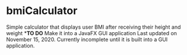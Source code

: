 # bmiCalculator
Simple calculator that displays user BMI after receiving their height and weight
***TO DO**
Make it into a JavaFX GUI application
Last updated on November 15, 2020. Currently incomplete until it is built into a GUI application.
